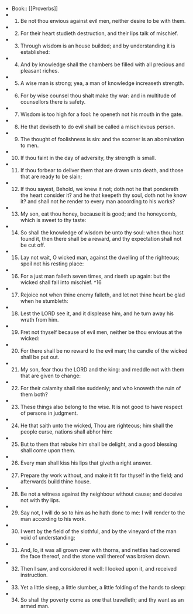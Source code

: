 - Book:: [[Proverbs]]
- 1. Be not thou envious against evil men, neither desire to be with them.
- 2. For their heart studieth destruction, and their lips talk of mischief.
- 3. Through wisdom is an house builded; and by understanding it is established:
- 4. And by knowledge shall the chambers be filled with all precious and pleasant riches.
- 5. A wise man is strong; yea, a man of knowledge increaseth strength.
- 6. For by wise counsel thou shalt make thy war: and in multitude of counsellors there is safety.
- 7. Wisdom is too high for a fool: he openeth not his mouth in the gate.
- 8. He that deviseth to do evil shall be called a mischievous person.
- 9. The thought of foolishness is sin: and the scorner is an abomination to men.
- 10. If thou faint in the day of adversity, thy strength is small.
- 11. If thou forbear to deliver them that are drawn unto death, and those that are ready to be slain;
- 12. If thou sayest, Behold, we knew it not; doth not he that pondereth the heart consider it? and he that keepeth thy soul, doth not he know it? and shall not he render to every man according to his works?
- 13. My son, eat thou honey, because it is good; and the honeycomb, which is sweet to thy taste:
- 14. So shall the knowledge of wisdom be unto thy soul: when thou hast found it, then there shall be a reward, and thy expectation shall not be cut off.
- 15. Lay not wait, O wicked man, against the dwelling of the righteous; spoil not his resting place:
- 16. For a just man falleth seven times, and riseth up again: but the wicked shall fall into mischief. ^16
- 17. Rejoice not when thine enemy falleth, and let not thine heart be glad when he stumbleth:
- 18. Lest the LORD see it, and it displease him, and he turn away his wrath from him.
- 19. Fret not thyself because of evil men, neither be thou envious at the wicked:
- 20. For there shall be no reward to the evil man; the candle of the wicked shall be put out.
- 21. My son, fear thou the LORD and the king: and meddle not with them that are given to change:
- 22. For their calamity shall rise suddenly; and who knoweth the ruin of them both?
- 23. These things also belong to the wise. It is not good to have respect of persons in judgment.
- 24. He that saith unto the wicked, Thou are righteous; him shall the people curse, nations shall abhor him:
- 25. But to them that rebuke him shall be delight, and a good blessing shall come upon them.
- 26. Every man shall kiss his lips that giveth a right answer.
- 27. Prepare thy work without, and make it fit for thyself in the field; and afterwards build thine house.
- 28. Be not a witness against thy neighbour without cause; and deceive not with thy lips.
- 29. Say not, I will do so to him as he hath done to me: I will render to the man according to his work.
- 30. I went by the field of the slothful, and by the vineyard of the man void of understanding;
- 31. And, lo, it was all grown over with thorns, and nettles had covered the face thereof, and the stone wall thereof was broken down.
- 32. Then I saw, and considered it well: I looked upon it, and received instruction.
- 33. Yet a little sleep, a little slumber, a little folding of the hands to sleep:
- 34. So shall thy poverty come as one that travelleth; and thy want as an armed man.
